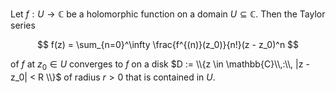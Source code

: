 Let $f: U \to \mathbb{C}$ be a holomorphic function on a domain $U \subseteq \mathbb{C}$. Then the Taylor series 

$$
f(z) = \sum_{n=0}^\infty \frac{f^{(n)}(z_0)}{n!}(z - z_0)^n
$$

of $f$ at $z_0 \in U$ converges to $f$ on a disk $D := \\{z \in \mathbb{C}\\,:\\, |z - z_0| < R \\}$ of radius $r > 0$ that is contained in $U$.
